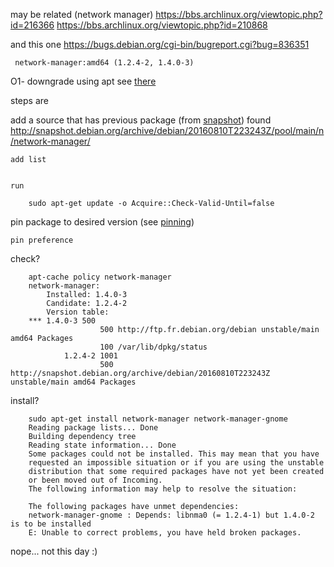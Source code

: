 
may be related (network manager)
https://bbs.archlinux.org/viewtopic.php?id=216366
https://bbs.archlinux.org/viewtopic.php?id=210868

and this one
https://bugs.debian.org/cgi-bin/bugreport.cgi?bug=836351

     network-manager:amd64 (1.2.4-2, 1.4.0-3)

O1- downgrade using apt
see [there](https://hackedbellini.org/linux/downgrade-and-force-some-packages-on-debian-to-a-previous-version/)

steps are

add a source that has previous package (from [snapshot](http://snapshot.debian.org))
    found http://snapshot.debian.org/archive/debian/20160810T223243Z/pool/main/n/network-manager/

    add list


    run

        sudo apt-get update -o Acquire::Check-Valid-Until=false

pin package to desired version (see [pinning](http://jaqque.sbih.org/kplug/apt-pinning.html))

    pin preference

check?

		apt-cache policy network-manager
		network-manager:
			Installed: 1.4.0-3
			Candidate: 1.2.4-2
			Version table:
		*** 1.4.0-3 500
						500 http://ftp.fr.debian.org/debian unstable/main amd64 Packages
						100 /var/lib/dpkg/status
				1.2.4-2 1001
						500 http://snapshot.debian.org/archive/debian/20160810T223243Z unstable/main amd64 Packages


install?

		sudo apt-get install network-manager network-manager-gnome
		Reading package lists... Done
		Building dependency tree
		Reading state information... Done
		Some packages could not be installed. This may mean that you have
		requested an impossible situation or if you are using the unstable
		distribution that some required packages have not yet been created
		or been moved out of Incoming.
		The following information may help to resolve the situation:

		The following packages have unmet dependencies:
		network-manager-gnome : Depends: libnma0 (= 1.2.4-1) but 1.4.0-2 is to be installed
		E: Unable to correct problems, you have held broken packages.

nope...
not this day :)
